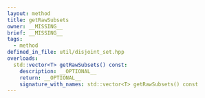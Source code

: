 ```yaml
---
layout: method
title: getRawSubsets
owner: __MISSING__
brief: __MISSING__
tags:
  - method
defined_in_file: util/disjoint_set.hpp
overloads:
  std::vector<T> getRawSubsets() const:
    description: __OPTIONAL__
    return: __OPTIONAL__
    signature_with_names: std::vector<T> getRawSubsets() const
---
```

